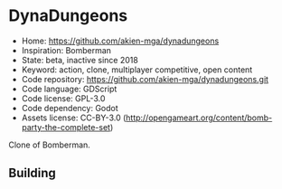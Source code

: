 # DynaDungeons

- Home: https://github.com/akien-mga/dynadungeons
- Inspiration: Bomberman
- State: beta, inactive since 2018
- Keyword: action, clone, multiplayer competitive, open content
- Code repository: https://github.com/akien-mga/dynadungeons.git
- Code language: GDScript
- Code license: GPL-3.0
- Code dependency: Godot
- Assets license: CC-BY-3.0 (http://opengameart.org/content/bomb-party-the-complete-set)

Clone of Bomberman.

## Building
